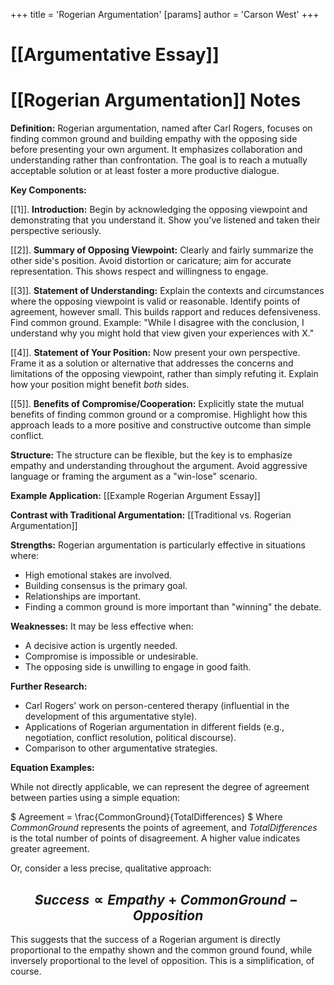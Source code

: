 +++
 title = 'Rogerian Argumentation'
[params]
	author = 'Carson West'
+++
# [[Argumentative Essay]]
# [[Rogerian Argumentation]] Notes

**Definition:** Rogerian argumentation, named after Carl Rogers, focuses on finding common ground and building empathy with the opposing side before presenting your own argument.  It emphasizes collaboration and understanding rather than confrontation.  The goal is to reach a mutually acceptable solution or at least foster a more productive dialogue.


**Key Components:**

[[1]]. **Introduction:** Begin by acknowledging the opposing viewpoint and demonstrating that you understand it.  Show you've listened and taken their perspective seriously.

[[2]]. **Summary of Opposing Viewpoint:**  Clearly and fairly summarize the other side's position.  Avoid distortion or caricature; aim for accurate representation.  This shows respect and willingness to engage.

[[3]]. **Statement of Understanding:** Explain the contexts and circumstances where the opposing viewpoint is valid or reasonable.  Identify points of agreement, however small.  This builds rapport and reduces defensiveness.  Find common ground. Example: "While I disagree with the conclusion, I understand why you might hold that view given your experiences with X."

[[4]]. **Statement of Your Position:**  Now present your own perspective.  Frame it as a solution or alternative that addresses the concerns and limitations of the opposing viewpoint, rather than simply refuting it.  Explain how your position might benefit *both* sides.

[[5]]. **Benefits of Compromise/Cooperation:** Explicitly state the mutual benefits of finding common ground or a compromise.  Highlight how this approach leads to a more positive and constructive outcome than simple conflict.


**Structure:**  The structure can be flexible, but the key is to emphasize empathy and understanding throughout the argument.  Avoid aggressive language or framing the argument as a "win-lose" scenario.

**Example Application:** [[Example Rogerian Argument Essay]]


**Contrast with Traditional Argumentation:** [[Traditional vs. Rogerian Argumentation]]


**Strengths:**  Rogerian argumentation is particularly effective in situations where:

* High emotional stakes are involved.
* Building consensus is the primary goal.
* Relationships are important.
* Finding a common ground is more important than "winning" the debate.


**Weaknesses:**  It may be less effective when:

* A decisive action is urgently needed.
* Compromise is impossible or undesirable.
* The opposing side is unwilling to engage in good faith.  


**Further Research:**

* Carl Rogers' work on person-centered therapy (influential in the development of this argumentative style).
* Applications of Rogerian argumentation in different fields (e.g., negotiation, conflict resolution, political discourse).
* Comparison to other argumentative strategies.

**Equation Examples:**

While not directly applicable,  we can represent the degree of agreement between parties using a simple equation:

 $ Agreement = \frac{CommonGround}{TotalDifferences} $   Where *CommonGround* represents the points of agreement, and *TotalDifferences* is the total number of points of disagreement.  A higher value indicates greater agreement.

Or, consider a less precise, qualitative approach:

##  $$ Success \propto Empathy + CommonGround - Opposition $$  
This suggests that the success of a Rogerian argument is directly proportional to the empathy shown and the common ground found, while inversely proportional to the level of opposition.  This is a simplification, of course.
